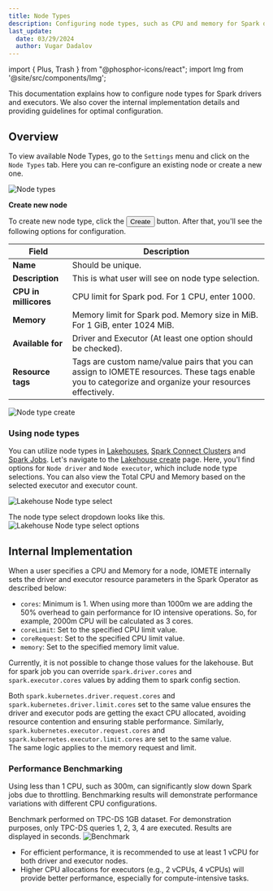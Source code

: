 ```yaml
---
title: Node Types
description: Configuring node types, such as CPU and memory for Spark drivers and executors.
last_update:
  date: 03/29/2024
  author: Vugar Dadalov
---
```


import { Plus, Trash } from "@phosphor-icons/react";
import Img from '@site/src/components/Img';

This documentation explains how to configure node types for Spark drivers and executors. We also cover the internal implementation details and providing guidelines for optimal configuration.

## Overview

To view available Node Types, go to the `Settings` menu and click on the `Node Types` tab. Here you can re-configure an existing node or create a new one.

<Img src="/img/user-guide/node-types/node-types.png" alt="Node types" />

**Create new node**

To create new node type, click the <button className="button button--primary button-iom"><Plus size={16}/>Create</button> button. After that, you'll see the following options for configuration.

| **Field**             | **Description**                                                                                                                                        |
| --------------------- | ------------------------------------------------------------------------------------------------------------------------------------------------------ |
| **Name**              | Should be unique.                                                                                                                                      |
| **Description**       | This is what user will see on node type selection.                                                                                                     |
| **CPU in millicores** | CPU limit for Spark pod. For 1 CPU, enter 1000.                                                                                                        |
| **Memory**            | Memory limit for Spark pod. Memory size in MiB. For 1 GiB, enter 1024 MiB.                                                                             |
| **Available for**     | Driver and Executor (At least one option should be checked).                                                                                           |
| **Resource tags**     | Tags are custom name/value pairs that you can assign to IOMETE resources. These tags enable you to categorize and organize your resources effectively. |

<Img src="/img/user-guide/node-types/node-type-create.png" alt="Node type create" maxWidth="600px"/>

### Using node types

You can utilize node types in [Lakehouses](./virtual-lakehouses.md), [Spark Connect Clusters](./spark-connect.mdx) and [Spark Jobs](../developer-guide/spark-job/getting-started.md).
Let's navigate to the [Lakehouse create](./virtual-lakehouses.md#create-a-new-lakehouse) page. Here, you'l find options for `Node driver` and `Node executor`, which include node type selections. You can also view the Total CPU and Memory based on the selected executor and executor count.

<Img src="/img/user-guide/node-types/lakehouse-node-type-select.png" alt="Lakehouse Node type select" maxWidth="600px"/>

The node type select dropdown looks like this.
<Img src="/img/user-guide/node-types/lakehouse-node-type-select-options.png" alt="Lakehouse Node type select options" maxWidth="600px"/>

## Internal Implementation

When a user specifies a CPU and Memory for a node, IOMETE internally sets the driver and executor resource parameters in the Spark Operator as described below:   
- `cores`: Minimum is 1. When using more than 1000m we are adding the 50% overhead to gain performance for IO intensive operations. So, for example, 2000m CPU will be calculated as 3 cores.
- `coreLimit`: Set to the specified CPU limit value.
- `coreRequest`: Set to the specified CPU limit value.
- `memory`: Set to the specified memory limit value.

Currently, it is not possible to change those values for the lakehouse. But for spark job you can override `spark.driver.cores` and `spark.executor.cores` values by adding them to spark config section.

Both `spark.kubernetes.driver.request.cores` and `spark.kubernetes.driver.limit.cores` set to the same value ensures the driver and executor pods are getting the exact CPU allocated, avoiding resource contention and ensuring stable performance. 
Similarly, `spark.kubernetes.executor.request.cores` and `spark.kubernetes.executor.limit.cores` are set to the same value.  
The same logic applies to the memory request and limit.


### Performance Benchmarking

Using less than 1 CPU, such as 300m, can significantly slow down Spark jobs due to throttling. Benchmarking results will demonstrate performance variations with different CPU configurations.

Benchmark performed on TPC-DS 1GB dataset. For demonstration purposes, only TPC-DS queries 1, 2, 3, 4 are executed. Results are displayed in seconds.
<Img src="/img/user-guide/node-types/bar-graph.png" alt="Benchmark" maxWidth="600px"/>

- For efficient performance, it is recommended to use at least 1 vCPU for both driver and executor nodes.
- Higher CPU allocations for executors (e.g., 2 vCPUs, 4 vCPUs) will provide better performance, especially for compute-intensive tasks.